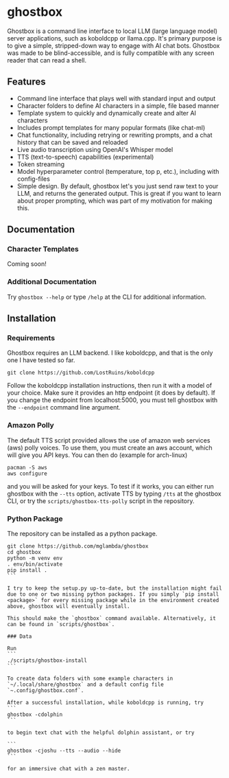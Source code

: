 # ghostbox

Ghostbox is a command line interface to local LLM (large language model) server applications, such as koboldcpp or llama.cpp. It's primary purpose is to give a simple, stripped-down way to engage with AI chat bots.
Ghostbox was made to be blind-accessible, and is fully compatible with any screen reader that can read a shell.

## Features

 - Command line interface that plays well with standard input and output
 - Character folders to define AI characters in a simple, file based manner
  - Template system to quickly and dynamically create and alter AI characters
 - Includes prompt templates for many popular formats (like chat-ml)
 - Chat functionality, including retrying or rewriting prompts, and a chat history that can be saved and reloaded
 - Live audio transcription using OpenAI's Whisper model
 - TTS (text-to-speech) capabilities (experimental) 
 - Token streaming
 - Model hyperparameter control (temperature, top p, etc.), including with config-files
 - Simple design. By default, ghostbox let's you just send raw text to your LLM, and returns the generated output. This is great if you want to learn about proper prompting, which was part of my motivation for making this.

## Documentation
### Character Templates

Coming soon!

### Additional Documentation

Try `ghostbox --help` or type `/help` at the CLI for additional information.

## Installation
### Requirements

Ghostbox requires an LLM backend. I like koboldcpp, and that is the only one I have tested so far.

```
git clone https://github.com/LostRuins/koboldcpp
```

Follow the koboldcpp installation instructions, then run it with a model of your choice. Make sure it provides an http endpoint (it does by default). If you change the endpoint from localhost:5000, you must tell ghostbox with the `--endpoint` command line argument. 

### Amazon Polly

The default TTS script provided allows the use of amazon web services (aws) polly voices. To use them, you must create an aws account, which will give you API keys. You can then do (example for arch-linux)

```
pacman -S aws
aws configure
```

and you will be asked for your keys. To test if it works, you can either run ghostbox with the `--tts` option, activate TTS by typing `/tts` at the ghostbox CLI, or try the `scripts/ghostbox-tts-polly` script in the repository.

### Python Package
The repository can be installed as a python package.

````
git clone https://github.com/mglambda/ghostbox
cd ghostbox
python -m venv env
. env/bin/activate
pip install .
```

I try to keep the setup.py up-to-date, but the installation might fail due to one or two missing python packages. If you simply `pip install <package>` for every missing package while in the environment created above, ghostbox will eventually install.

This should make the `ghostbox` command available. Alternatively, it can be found in `scripts/ghostbox`.

### Data

Run
```
./scripts/ghostbox-install
```

To create data folders with some example characters in `~/.local/share/ghostbox` and a default config file `~.config/ghostbox.conf`.

After a successful installation, while koboldcpp is running, try
```
ghostbox -cdolphin
```

to begin text chat with the helpful dolphin assistant, or try

```
ghostbox -cjoshu --tts --audio --hide
```

for an immersive chat with a zen master.
